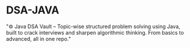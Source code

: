 # DSA-JAVA
"⚙️ Java DSA Vault – Topic-wise structured problem solving using Java, built to crack interviews and sharpen algorithmic thinking. From basics to advanced, all in one repo."

